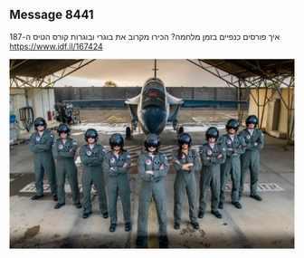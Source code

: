 ## Message 8441

איך פורסים כנפיים בזמן מלחמה?
הכירו מקרוב את בוגרי ובוגרות קורס הטיס ה-187
https://www.idf.il/167424⁩

![Photo](8441/8441_photo.jpg)
